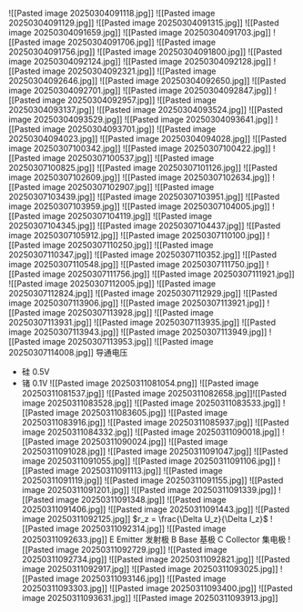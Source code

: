 ![[Pasted image 20250304091118.jpg]]
![[Pasted image 20250304091129.jpg]]
![[Pasted image 20250304091315.jpg]]
![[Pasted image 20250304091659.jpg]]
![[Pasted image 20250304091703.jpg]]
![[Pasted image 20250304091706.jpg]]
![[Pasted image 20250304091756.jpg]]
![[Pasted image 20250304091800.jpg]]
![[Pasted image 20250304092124.jpg]]
![[Pasted image 20250304092128.jpg]]
![[Pasted image 20250304092321.jpg]]
![[Pasted image 20250304092646.jpg]]
![[Pasted image 20250304092650.jpg]]
![[Pasted image 20250304092701.jpg]]
![[Pasted image 20250304092847.jpg]]
![[Pasted image 20250304092957.jpg]]
![[Pasted image 20250304093137.jpg]]
![[Pasted image 20250304093524.jpg]]
![[Pasted image 20250304093529.jpg]]
![[Pasted image 20250304093641.jpg]]
![[Pasted image 20250304093701.jpg]]
![[Pasted image 20250304094023.jpg]]
![[Pasted image 20250304094028.jpg]]
![[Pasted image 20250307100342.jpg]]
![[Pasted image 20250307100422.jpg]]
![[Pasted image 20250307100537.jpg]]
![[Pasted image 20250307100825.jpg]]
![[Pasted image 20250307101126.jpg]]
![[Pasted image 20250307102609.jpg]]
![[Pasted image 20250307102634.jpg]]
![[Pasted image 20250307102907.jpg]]
![[Pasted image 20250307103439.jpg]]
![[Pasted image 20250307103951.jpg]]
![[Pasted image 20250307103959.jpg]]
![[Pasted image 20250307104005.jpg]]
![[Pasted image 20250307104119.jpg]]
![[Pasted image 20250307104345.jpg]]
![[Pasted image 20250307104437.jpg]]
![[Pasted image 20250307105912.jpg]]
![[Pasted image 20250307110100.jpg]]
![[Pasted image 20250307110250.jpg]]
![[Pasted image 20250307110347.jpg]]
![[Pasted image 20250307110352.jpg]]
![[Pasted image 20250307110548.jpg]]
![[Pasted image 20250307111750.jpg]]
![[Pasted image 20250307111756.jpg]]
![[Pasted image 20250307111921.jpg]]
![[Pasted image 20250307112005.jpg]]
![[Pasted image 20250307112824.jpg]]
![[Pasted image 20250307112929.jpg]]
![[Pasted image 20250307113906.jpg]]
![[Pasted image 20250307113921.jpg]]
![[Pasted image 20250307113928.jpg]]
![[Pasted image 20250307113931.jpg]]
![[Pasted image 20250307113935.jpg]]
![[Pasted image 20250307113943.jpg]]
![[Pasted image 20250307113949.jpg]]
![[Pasted image 20250307113953.jpg]]
![[Pasted image 20250307114008.jpg]]
导通电压
* 硅 0.5V
* 锗 0.1V
![[Pasted image 20250311081054.png]]
![[Pasted image 20250311081537.jpg]]
![[Pasted image 20250311082658.jpg]]![[Pasted image 20250311083528.jpg]]
![[Pasted image 20250311083533.jpg]]
![[Pasted image 20250311083605.jpg]]
![[Pasted image 20250311083916.jpg]]
![[Pasted image 20250311085937.jpg]]
![[Pasted image 20250311084332.jpg]]
![[Pasted image 20250311090018.jpg]]
![[Pasted image 20250311090024.jpg]]
![[Pasted image 20250311091028.jpg]]
![[Pasted image 20250311091047.jpg]]
![[Pasted image 20250311091055.jpg]]
![[Pasted image 20250311091106.jpg]]
![[Pasted image 20250311091113.jpg]]
![[Pasted image 20250311091119.jpg]]
![[Pasted image 20250311091155.jpg]]
![[Pasted image 20250311091201.jpg]]
![[Pasted image 20250311091339.jpg]]
![[Pasted image 20250311091348.jpg]]
![[Pasted image 20250311091406.jpg]]
![[Pasted image 20250311091443.jpg]]
![[Pasted image 20250311092125.jpg]]
$r_z = \frac{\Delta U_z}{\Delta I_z}$
![[Pasted image 20250311092314.jpg]]
![[Pasted image 20250311092633.jpg]]
E Emitter 发射极
B Base 基极
C Collector 集电极
![[Pasted image 20250311092729.jpg]]
![[Pasted image 20250311092734.jpg]]
![[Pasted image 20250311092821.jpg]]
![[Pasted image 20250311092917.jpg]]
![[Pasted image 20250311093025.jpg]]
![[Pasted image 20250311093146.jpg]]
![[Pasted image 20250311093303.jpg]]
![[Pasted image 20250311093400.jpg]]
![[Pasted image 20250311093631.jpg]]
![[Pasted image 20250311093913.jpg]]
